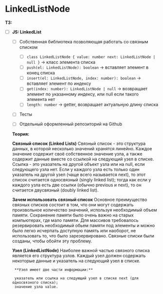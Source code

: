 # LinkedListNode

**ТЗ:**
- [ ]  **JS: LinkedList**
    - [ ]  Собственная библиотека позволяющая работать со связным списком
        - [ ]  `class LinkedListNode {
          value: number
          next: LinkedListNode | null
        }` → класс элемента списка
        - [ ]  `push(el: LinkedListNode): boolean` → вставляет элемент в конец списка
        - [ ]  `insert(el: LinkedListNode, index: number): boolean` → вставляет элемент по индексу
        - [ ]  `get(index: number): LinkedListNode | null` → возвращает элемент по указанному индексу, или null если такого элемента нет
        - [ ]  `length: number` → getter, возвращает актуальную длину списка
    - [ ]  Тесты
    - [ ]  Отдельный оформленный репозиторий на Github


    **Теория:**

    **Связный список (Linked Lists)**
        Связный список - это структура данных, в которой несколько значений хранятся линейно. Каждое значение содержит своё собственное значение узла, а также содержит данные вместе со ссылкой на следующий узел в списке. Ссылка - это указатель на другой объект узла или на null, если следующего узла нет. Если у каждого узла есть только один указатель на другой узел (чаще всего называется next), то этот список считается односвязный (singly linked list); тогда как если у каждого узла есть две ссылки (обычно previous и next), то он считается двусвязный (doubly linked list).

    **Зачем использовать связный список**
        Основное преимущество связных списков состоит в том, что они могут содержать произвольное количество значений, используя необходимый объем памяти. Сохранение памяти было очень важно на старых компьютерах, где мало памяти. Для массивов требовалось резервировать необходимый обьем памяти под элементы и можно было легко исчерпать доступную память или наоборот, не использовать то, что было зарезервировано. Связные списки были созданы, чтобы обойти эту проблему.

    **Узел (LinkedListNode)**
        Наиболее важной частью связного списка является его структура узлов. Каждый узел должен содержать некоторые данные и указатель на следующий узел в списке.

        **Узел имеет две части информации:**

        указатель или ссылка на следующий узел в списке next (для односвязного списка);
        значение узла value.